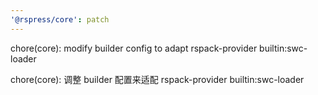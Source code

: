 ```yaml
---
'@rspress/core': patch
---
```


chore(core): modify builder config to adapt rspack-provider builtin:swc-loader

chore(core): 调整 builder 配置来适配 rspack-provider builtin:swc-loader

